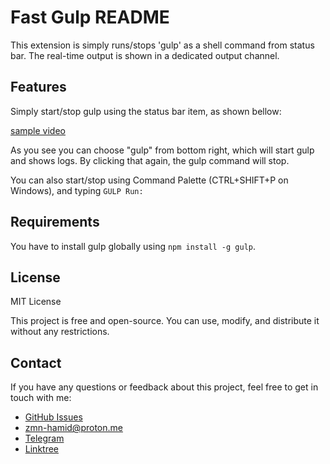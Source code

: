 # Fast Gulp README

This extension is simply runs/stops 'gulp' as a shell command from status bar. The real-time output is shown in a dedicated output channel.

## Features

Simply start/stop gulp using the status bar item, as shown bellow:

[sample video](https://github.com/zmn-hamid/fast-gulp/assets/129656474/e73c49d6-5c3c-47e6-ba9d-4701984d2c3c)

As you see you can choose "gulp" from bottom right, which will start gulp and shows logs. By clicking that again, the gulp command will stop.

You can also start/stop using Command Palette (CTRL+SHIFT+P on Windows), and typing `GULP Run: `

## Requirements

You have to install gulp globally using `npm install -g gulp`.

## License

MIT License

This project is free and open-source. You can use, modify, and distribute it without any restrictions.

## Contact

If you have any questions or feedback about this project, feel free to get in touch with me:

- [GitHub Issues](https://github.com/zmn-hamid/fast-gulp/issues)
- zmn-hamid@proton.me
- [Telegram](https://t.me/hamid1780)
- [Linktree](https://linktr.ee/zmn.hamid)

